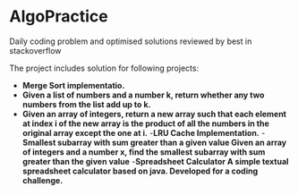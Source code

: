 # AlgoPractice

Daily coding problem and optimised solutions reviewed by best in stackoverflow


The project includes solution for following projects:

- **Merge Sort implementatio.**
- **Given a list of numbers and a number k, return whether any two numbers from the list add up to k.**
- **Given an array of integers, return a new array such that each element at index i of the new array is the product of all the numbers in the original array except the one at i.**
-**LRU Cache Implementation.**
-**Smallest subarray with sum greater than a given value Given an array of integers and a number x, find the smallest subarray with sum greater than the given value**
-**Spreadsheet Calculator A simple textual spreadsheet calculator based on java. Developed for a coding challenge.**


